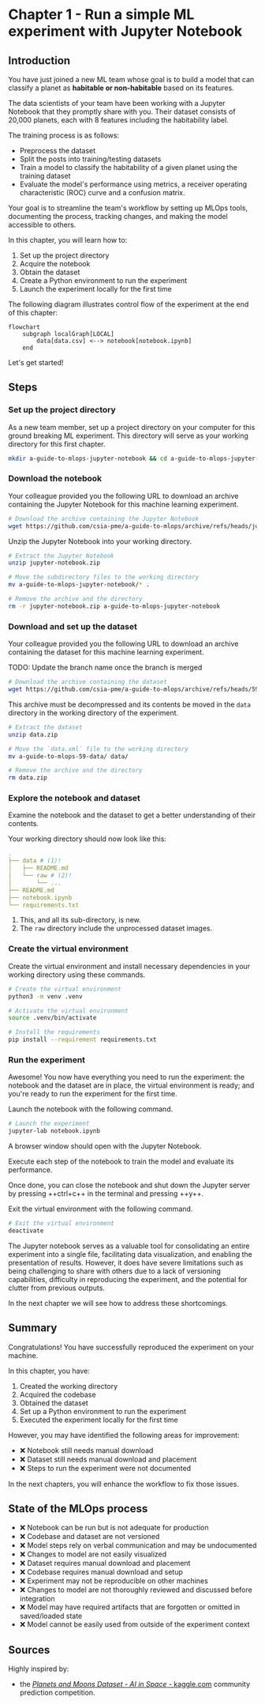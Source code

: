 # Chapter 1 - Run a simple ML experiment with Jupyter Notebook

## Introduction

You have just joined a new ML team whose goal is to build a model that can
classify a planet as **habitable or non-habitable** based on its features.

The data scientists of your team have been working with a Jupyter Notebook that
they promptly share with you. Their dataset consists of 20,000 planets, each
with 8 features including the habitability label.

The training process is as follows:

- Preprocess the dataset
- Split the posts into training/testing datasets
- Train a model to classify the habitability of a given planet using the training dataset
- Evaluate the model's performance using metrics, a receiver operating characteristic (ROC) curve
and a confusion matrix.

Your goal is to streamline the team's workflow by setting up MLOps tools,
documenting the process, tracking changes, and making the model accessible to
others.

In this chapter, you will learn how to:

1. Set up the project directory
2. Acquire the notebook
3. Obtain the dataset
4. Create a Python environment to run the experiment
5. Launch the experiment locally for the first time

The following diagram illustrates control flow of the experiment at the end of
this chapter:

```mermaid
flowchart
    subgraph localGraph[LOCAL]
        data[data.csv] <--> notebook[notebook.ipynb]
    end
```

Let's get started!

## Steps

### Set up the project directory

As a new team member, set up a project directory on your computer for this ground
breaking ML experiment. This directory will serve as your working directory for
this first chapter.

```sh title="Execute the following command(s) in a terminal"
mkdir a-guide-to-mlops-jupyter-notebook && cd a-guide-to-mlops-jupyter-notebook
```

### Download the notebook

Your colleague provided you the following URL to download an archive containing the Jupyter Notebook for this machine learning experiment.

```sh title="Execute the following command(s) in a terminal"
# Download the archive containing the Jupyter Notebook
wget https://github.com/csia-pme/a-guide-to-mlops/archive/refs/heads/jupyter-notebook.zip -O jupyter-notebook.zip
```

Unzip the Jupyter Notebook into your working directory.

```sh title="Execute the following command(s) in a terminal"
# Extract the Jupyter Notebook
unzip jupyter-notebook.zip

# Move the subdirectory files to the working directory
mv a-guide-to-mlops-jupyter-notebook/* .

# Remove the archive and the directory
rm -r jupyter-notebook.zip a-guide-to-mlops-jupyter-notebook
```

### Download and set up the dataset

Your colleague provided you the following URL to download an archive containing
the dataset for this machine learning experiment.

TODO: Update the branch name once the branch is merged

```sh title="Execute the following command(s) in a terminal"
# Download the archive containing the dataset
wget https://github.com/csia-pme/a-guide-to-mlops/archive/refs/heads/59-data.zip -O data.zip
```

This archive must be decompressed and its contents be moved in the
`data` directory in the working directory of the experiment.

```sh title="Execute the following command(s) in a terminal"
# Extract the dataset
unzip data.zip

# Move the `data.xml` file to the working directory
mv a-guide-to-mlops-59-data/ data/

# Remove the archive and the directory
rm data.zip
```

### Explore the notebook and dataset

Examine the notebook and the dataset to get a better understanding of their contents.

Your working directory should now look like this:

```yaml hl_lines="2-4"
.
├── data # (1)!
│   ├── README.md
│   └── raw # (2)!
│       └── ...
├── README.md
├── notebook.ipynb
└── requirements.txt
```

1. This, and all its sub-directory, is new.
2. The `raw` directory include the unprocessed dataset images.

### Create the virtual environment

Create the virtual environment and install necessary dependencies in your
working directory using these commands.

```sh
# Create the virtual environment
python3 -m venv .venv

# Activate the virtual environment
source .venv/bin/activate

# Install the requirements
pip install --requirement requirements.txt
```

### Run the experiment

Awesome! You now have everything you need to run the experiment: the notebook and
the dataset are in place, the virtual environment is ready; and you're ready to run the experiment for the first
time.

Launch the notebook with the following command.

```sh title="Execute the following command(s) in a terminal"
# Launch the experiment
jupyter-lab notebook.ipynb
```

A browser window should open with the Jupyter Notebook.

Execute each step of the notebook to train the model and evaluate its performance.

Once done, you can close the notebook and shut down the Jupyter server by
pressing ++ctrl+c++ in the terminal and pressing ++y++.

Exit the virtual environment with the following command.

```sh title="Execute the following command(s) in a terminal"
# Exit the virtual environment
deactivate
```

The Jupyter notebook serves as a valuable tool for consolidating an entire
experiment into a single file, facilitating data visualization, and enabling the
presentation of results. However, it does have severe limitations such as being
challenging to share with others due to a lack of versioning capabilities,
difficulty in reproducing the experiment, and the potential for clutter from
previous outputs.

In the next chapter we will see how to address these shortcomings.

## Summary

Congratulations! You have successfully reproduced the experiment on your machine.

In this chapter, you have:

1. Created the working directory
2. Acquired the codebase
3. Obtained the dataset
4. Set up a Python environment to run the experiment
5. Executed the experiment locally for the first time

However, you may have identified the following areas for improvement:

- ❌ Notebook still needs manual download
- ❌ Dataset still needs manual download and placement
- ❌ Steps to run the experiment were not documented

In the next chapters, you will enhance the workflow to fix those issues.

## State of the MLOps process

- ❌ Notebook can be run but is not adequate for production
- ❌ Codebase and dataset are not versioned
- ❌ Model steps rely on verbal communication and may be undocumented
- ❌ Changes to model are not easily visualized
- ❌ Dataset requires manual download and placement
- ❌ Codebase requires manual download and setup
- ❌ Experiment may not be reproducible on other machines
- ❌ Changes to model are not thoroughly reviewed and discussed before integration
- ❌ Model may have required artifacts that are forgotten or omitted in saved/loaded state
- ❌ Model cannot be easily used from outside of the experiment context

## Sources

Highly inspired by:

* the [_Planets and Moons Dataset - AI in Space_ -
kaggle.com](https://www.kaggle.com/datasets/emirhanai/planets-and-moons-dataset-ai-in-space) community prediction competition.
